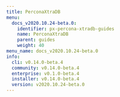 ```yaml
---
title: PerconaXtraDB
menu:
  docs_v2020.10.24-beta.0:
    identifier: px-percona-xtradb-guides
    name: PerconaXtraDB
    parent: guides
    weight: 40
menu_name: docs_v2020.10.24-beta.0
info:
  cli: v0.14.0-beta.4
  community: v0.14.0-beta.4
  enterprise: v0.1.0-beta.4
  installer: v0.14.0-beta.4
  version: v2020.10.24-beta.0
---
```


